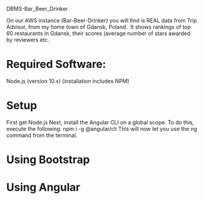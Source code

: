 DBMS-Bar_Beer_Drinker

On our AWS instance (Bar-Beer-Drinker) you will find is REAL data from Trip Advisor, from my home town of Gdansk, Poland.  It shows rankings of top 60 restaurants in Gdansk, their scores (average number of stars awarded by reviewers etc.

# Required Software:
Node.js (version 10.x)
(installation includes NPM)
# Setup
First get Node.js
Next, install the Angular CLI on a global scope. To do this, execute the following:
npm i -g @angular/cli
This will now let you use the ng command from the terminal.
# Using Bootstrap
# Using Angular


